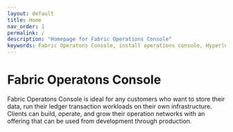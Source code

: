 ```yaml
---
layout: default
title: Home
nav_order: 1
permalink: /
description: "Homepage for Fabric Operations Console"
keywords: Fabric Operatons Console, install operations console, Hyperledger Fabric Docker, Fabric test, Fabric samples
---
```


# Fabric Operatons Console

Fabric Operatons Console is ideal for any customers who want to store their data, run their ledger transaction workloads on their own infrastructure. Clients can build, operate, and grow their operation networks with an offering that can be used from development through production.

